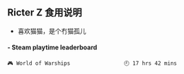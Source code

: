 ## Ricter Z 食用说明
- 喜欢猫猫，是个冇猫孤儿

<!-- steam-box start -->
#### - Steam playtime leaderboard
```text
🎮 World of Warships                 🕘 17 hrs 42 mins
```
<!-- Powered by https://github.com/YouEclipse/steam-box . -->
<!-- steam-box end -->
